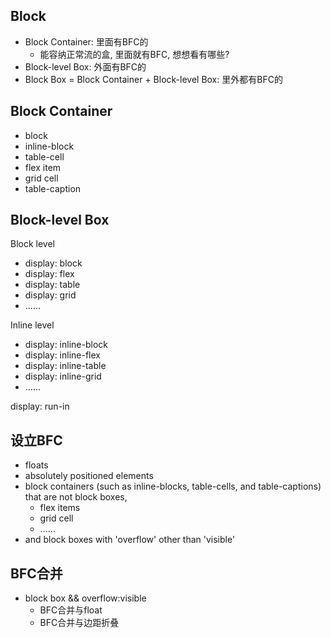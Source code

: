 ## Block

- Block Container: 里面有BFC的
  - 能容纳正常流的盒, 里面就有BFC, 想想看有哪些?
- Block-level Box: 外面有BFC的
- Block Box = Block Container + Block-level Box:
  里外都有BFC的

## Block Container

- block
- inline-block
- table-cell
- flex item
- grid cell
- table-caption

## Block-level Box

Block level
- display: block
- display: flex
- display: table
- display: grid
- ......

Inline level
- display: inline-block
- display: inline-flex
- display: inline-table
- display: inline-grid
- ......

display: run-in

## 设立BFC
- floats
- absolutely positioned elements
- block containers (such as inline-blocks, table-cells, and table-captions) that are not block boxes,
  - flex items
  - grid cell
  - ......
- and block boxes with 'overflow' other than 'visible'

## BFC合并
- block box && overflow:visible
  - BFC合并与float
  - BFC合并与边距折叠